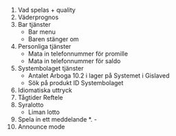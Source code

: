 1. Vad spelas + quality
2. Väderprognos
3. Bar tjänster
   - Bar menu
   - Baren stänger om
4. Personliga tjänster
   - Mata in telefonnummer för promille
   - Mata in telefonnummer för saldo
5. Systembolaget tjänster
   - Antalet Arboga 10.2 i lager på Systemet i Gislaved
   - Sök på produkt ID Systembolaget
6. Idiomatiska uttryck
7. Tågtider Reftele
8. Syralotto
   - Liman lotto
9. Spela in ett meddelande
*. -
0. Announce mode
